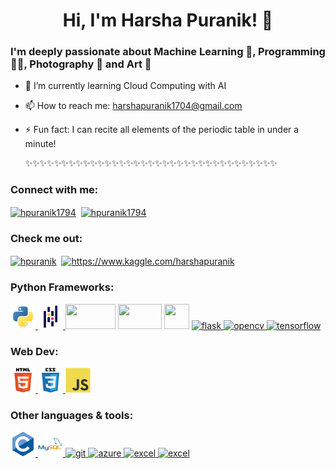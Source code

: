 <h1 align="center">Hi, I'm Harsha Puranik! 👋</h1>
<h3>I'm deeply passionate about Machine Learning 🤖, Programming 👨‍💻, Photography 📸 and Art 🎨</h3>

- 🌱 I’m currently learning Cloud Computing with AI
  
- 📫 How to reach me: harshapuranik1704@gmail.com
  
- ⚡ Fun fact: I can recite all elements of the periodic table in under a minute!
  
  ✨✨✨✨✨✨✨✨✨✨✨✨✨✨✨✨✨✨✨✨✨✨✨✨✨✨✨✨✨✨✨✨✨✨✨

<h3 align="left">Connect with me:</h3>
<a href="https://www.linkedin.com/in/hpuranik179" target="blank"><img align="center" src="https://github.com/yushi1007/yushi1007/blob/main/images/linkedin.svg" alt="hpuranik1794" width="35" /></a>&nbsp;
<a href="https://www.instagram.com/harshapuranik179/"><img align="center" src="https://github.com/yushi1007/yushi1007/blob/main/images/instagram.svg" alt="hpuranik1794" width="35" /></a>&nbsp;

<h3 align="left">Check me out:</h3>
<a href="https://leetcode.com/hpuranik/" target="blank"><img align="center" src="https://cdn.iconscout.com/icon/free/png-256/free-leetcode-3521542-2944960.png" alt="hpuranik" width="40" /></a>&nbsp;
<a href="https://www.kaggle.com/harshapuranik" target="blank"><img align="center" src="https://cdn4.iconfinder.com/data/icons/logos-and-brands/512/189_Kaggle_logo_logos-512.png" alt="https://www.kaggle.com/harshapuranik" height="40" width="40" /></a>&nbsp;

<h3 align="left">Python Frameworks:</h3>
<a href="https://www.python.org" target="_blank" rel="noreferrer"> <img align="top" src="https://raw.githubusercontent.com/devicons/devicon/master/icons/python/python-original.svg" alt="python" width="40" height="40"/> </a>
<a href="https://pandas.pydata.org/" target="_blank" rel="noreferrer"> <img src="https://raw.githubusercontent.com/devicons/devicon/2ae2a900d2f041da66e950e4d48052658d850630/icons/pandas/pandas-original.svg" alt="pandas" width="40" height="40"/> </a>
<a href="https://upload.wikimedia.org/wikipedia/commons/3/31/NumPy_logo_2020.svg"><img align="top" src="https://upload.wikimedia.org/wikipedia/commons/3/31/NumPy_logo_2020.svg" width="80" height="40" /></a>
<a href="https://upload.wikimedia.org/wikipedia/commons/thumb/0/05/Scikit_learn_logo_small.svg/2560px-Scikit_learn_logo_small.svg.png"><img align="top" src="https://upload.wikimedia.org/wikipedia/commons/thumb/0/05/Scikit_learn_logo_small.svg/2560px-Scikit_learn_logo_small.svg.png" width="70" height="40" /></a>
<a href="https://upload.wikimedia.org/wikipedia/commons/thumb/0/01/Created_with_Matplotlib-logo.svg/2048px-Created_with_Matplotlib-logo.svg.png"><img align="top" src="https://upload.wikimedia.org/wikipedia/commons/thumb/0/01/Created_with_Matplotlib-logo.svg/2048px-Created_with_Matplotlib-logo.svg.png" width="40" height="40" /></a>
<a href="https://flask.palletsprojects.com/" target="_blank" rel="noreferrer"> <img src="https://www.vectorlogo.zone/logos/pocoo_flask/pocoo_flask-icon.svg" alt="flask" width="40" height="40"/> </a>
<a href="https://opencv.org/" target="_blank" rel="noreferrer"> <img src="https://www.vectorlogo.zone/logos/opencv/opencv-icon.svg" alt="opencv" width="40" height="40"/> </a>
<a href="https://www.tensorflow.org" target="_blank" rel="noreferrer"> <img src="https://www.vectorlogo.zone/logos/tensorflow/tensorflow-icon.svg" alt="tensorflow" width="40" height="40"/> </a>

<h3 align="left">Web Dev:</h3>
<a href="https://www.w3.org/html/" target="_blank" rel="noreferrer"> <img align="top" src="https://raw.githubusercontent.com/devicons/devicon/master/icons/html5/html5-original-wordmark.svg" alt="html5" width="40" height="40"/> </a>
<a href="https://www.w3schools.com/css/" target="_blank" rel="noreferrer"> <img src="https://raw.githubusercontent.com/devicons/devicon/master/icons/css3/css3-original-wordmark.svg" alt="css3" width="40" height="40"/> </a>
<a href="https://developer.mozilla.org/en-US/docs/Web/JavaScript" target="_blank" rel="noreferrer"> <img src="https://raw.githubusercontent.com/devicons/devicon/master/icons/javascript/javascript-original.svg" alt="javascript" width="40" height="40"/> </a>

<h3 align="left">Other languages & tools:</h3>
<a href="https://www.cprogramming.com/" target="_blank" rel="noreferrer"> <img align="top" src="https://raw.githubusercontent.com/devicons/devicon/master/icons/c/c-original.svg" alt="c" width="40" height="40"/> </a>
<a href="https://www.mysql.com/" target="_blank" rel="noreferrer"> <img src="https://raw.githubusercontent.com/devicons/devicon/master/icons/mysql/mysql-original-wordmark.svg" alt="mysql" width="40" height="40"/> </a>
<a href="https://git-scm.com/" target="_blank" rel="noreferrer"> <img src="https://www.vectorlogo.zone/logos/git-scm/git-scm-icon.svg" alt="git" width="40" height="40"/> </a>
<a href="https://swimburger.net/media/ppnn3pcl/azure.png" target="_blank" rel="noreferrer"> <img src="https://swimburger.net/media/ppnn3pcl/azure.png" alt="azure" width="40" height="40"/> </a>
<a href="https://download.logo.wine/logo/Microsoft_Excel/Microsoft_Excel-Logo.wine.png" target="_blank" rel="noreferrer"> <img src="https://download.logo.wine/logo/Microsoft_Excel/Microsoft_Excel-Logo.wine.png" alt="excel" width="60" height="40"/> </a>
<a href="https://cdn.worldvectorlogo.com/logos/tableau-software.svg" target="_blank" rel="noreferrer"> <img src="https://cdn.worldvectorlogo.com/logos/tableau-software.svg" alt="excel" width="40" height="40"/> </a>

